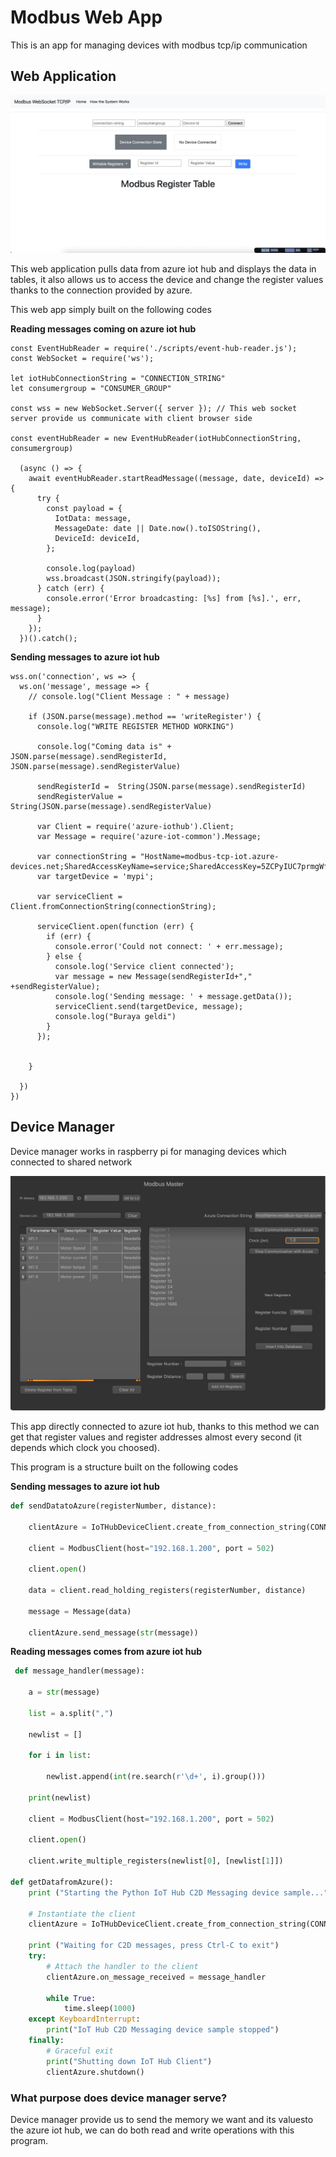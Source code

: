 # Modbus Web App

This is an app for managing devices with modbus tcp/ip communication


## Web Application

![Modbus Web App](modbuswebapp.png)

This web application pulls data from azure iot hub and displays the data in tables, it also allows us to access the device and change the register values thanks to the connection provided by azure. 

This web app simply built on the following codes

**Reading messages coming on azure iot hub**
```node
const EventHubReader = require('./scripts/event-hub-reader.js');
const WebSocket = require('ws');

let iotHubConnectionString = "CONNECTION_STRING"
let consumergroup = "CONSUMER_GROUP"

const wss = new WebSocket.Server({ server }); // This web socket server provide us communicate with client browser side

const eventHubReader = new EventHubReader(iotHubConnectionString, consumergroup)

  (async () => {
    await eventHubReader.startReadMessage((message, date, deviceId) => {
      try {
        const payload = {
          IotData: message,
          MessageDate: date || Date.now().toISOString(),
          DeviceId: deviceId,
        };
  
        console.log(payload)
        wss.broadcast(JSON.stringify(payload));
      } catch (err) {
        console.error('Error broadcasting: [%s] from [%s].', err, message);
      }
    });
  })().catch();

```
**Sending messages to azure iot hub**

```node
wss.on('connection', ws => {
  ws.on('message', message => {
    // console.log("Client Message : " + message)

    if (JSON.parse(message).method == 'writeRegister') {
      console.log("WRITE REGISTER METHOD WORKING")

      console.log("Coming data is" + JSON.parse(message).sendRegisterId, JSON.parse(message).sendRegisterValue)

      sendRegisterId =  String(JSON.parse(message).sendRegisterId)
      sendRegisterValue = String(JSON.parse(message).sendRegisterValue)

      var Client = require('azure-iothub').Client;
      var Message = require('azure-iot-common').Message;

      var connectionString = "HostName=modbus-tcp-iot.azure-devices.net;SharedAccessKeyName=service;SharedAccessKey=5ZCPyIUC7prmgWfQueBajDqSGtMUe6YZvwiiwYovB3A=";
      var targetDevice = 'mypi';

      var serviceClient = Client.fromConnectionString(connectionString);

      serviceClient.open(function (err) {
        if (err) {
          console.error('Could not connect: ' + err.message);
        } else {
          console.log('Service client connected');
          var message = new Message(sendRegisterId+"," +sendRegisterValue);
          console.log('Sending message: ' + message.getData());
          serviceClient.send(targetDevice, message);
          console.log("Buraya geldi")
        }
      });


    }

  })
})
```

## Device Manager

Device manager works in raspberry pi for managing devices which connected to shared network

![Device Manager](devicemanager.png)

This app directly connected to azure iot hub, thanks to this method we can get that register values and register addresses almost every second (it depends which clock you choosed). 

This program is a structure built on the following codes

**Sending messages to azure iot hub**
```python
def sendDatatoAzure(registerNumber, distance):

    clientAzure = IoTHubDeviceClient.create_from_connection_string(CONNECTION_STRING)

    client = ModbusClient(host="192.168.1.200", port = 502)

    client.open()

    data = client.read_holding_registers(registerNumber, distance)

    message = Message(data)

    clientAzure.send_message(str(message))
```
**Reading messages comes from azure iot hub**
```python
 def message_handler(message):

    a = str(message)

    list = a.split(",")

    newlist = []

    for i in list:

        newlist.append(int(re.search(r'\d+', i).group()))
    
    print(newlist)

    client = ModbusClient(host="192.168.1.200", port = 502)

    client.open()

    client.write_multiple_registers(newlist[0], [newlist[1]])
  
def getDatafromAzure():
    print ("Starting the Python IoT Hub C2D Messaging device sample...")

    # Instantiate the client
    clientAzure = IoTHubDeviceClient.create_from_connection_string(CONNECTION_STRING)

    print ("Waiting for C2D messages, press Ctrl-C to exit")
    try:
        # Attach the handler to the client
        clientAzure.on_message_received = message_handler

        while True:
            time.sleep(1000)
    except KeyboardInterrupt:
        print("IoT Hub C2D Messaging device sample stopped")
    finally:
        # Graceful exit
        print("Shutting down IoT Hub Client")
        clientAzure.shutdown()
 ```

### What purpose does device manager serve?
Device manager provide us to send the memory we want and its values ​​to the azure iot hub, we can do both read and write operations with this program. 

